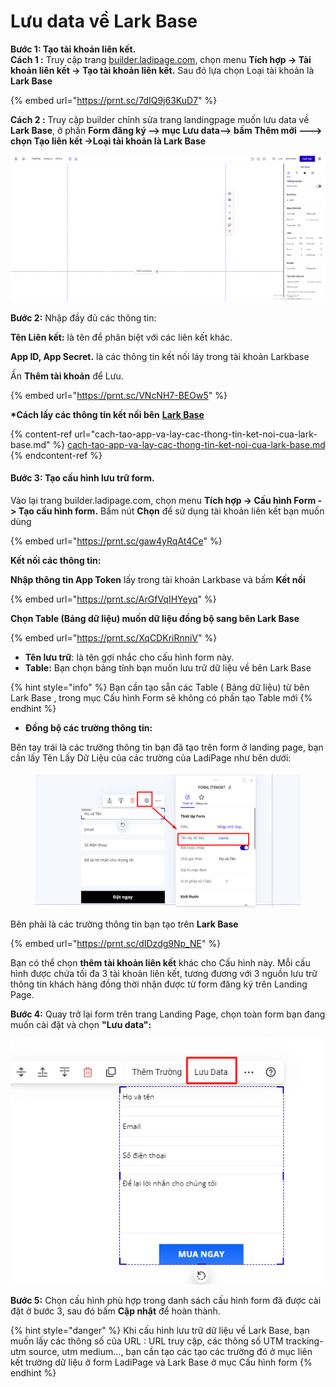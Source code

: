 # Lưu data về Lark Base

**Bước 1: Tạo tài khoản liên kết.**\
**Cách 1 :** Truy cập trang [builder.ladipage.com](http://builder.ladipage.com/), chọn menu **Tích hợp -> Tài khoản liên kết -> Tạo tài khoản liên kết.** Sau đó lựa chọn Loại tài khoản là **Lark Base**

{% embed url="https://prnt.sc/7dIQ9j63KuD7" %}

**Cách 2 :** Truy cập builder chỉnh sửa trang landingpage muốn lưu data về **Lark Base**, ở phần **Form đăng ký --> mục Lưu data--> bấm Thêm mới ---> chọn Tạo liên kết ->Loại tài khoản là Lark Base**

![Tài khoản liên kết ](<../../../.gitbook/assets/tài khoản liên kết form.gif>)

**Bước 2:** Nhập đầy đủ các thông tin:

**Tên Liên kết:** là tên để phân biệt với các liên kết khác.&#x20;

**App ID, App Secret.** là các thông tin kết nối láy trong tài khoản Larkbase

Ấn **Thêm tài khoản** để Lưu.

{% embed url="https://prnt.sc/VNcNH7-BEOw5" %}

**\*Cách lấy các thông tin kết nối bên** [**Lark Base** ](cach-tao-app-va-lay-cac-thong-tin-ket-noi-cua-lark-base.md)

{% content-ref url="cach-tao-app-va-lay-cac-thong-tin-ket-noi-cua-lark-base.md" %}
[cach-tao-app-va-lay-cac-thong-tin-ket-noi-cua-lark-base.md](cach-tao-app-va-lay-cac-thong-tin-ket-noi-cua-lark-base.md)
{% endcontent-ref %}

#### Bước 3: **Tạo** cấu hình lưu trữ form.

Vào lại trang builder.ladipage.com, chọn menu **Tích hợp -> Cấu hình Form -> Tạo cấu hình form.** Bấm nút **Chọn** để sử dụng tài khoản liên kết bạn muốn dùng

{% embed url="https://prnt.sc/gaw4yRqAt4Ce" %}

**Kết nối các thông tin:**

**Nhập thông tin App Token** lấy trong tài khoản Larkbase và bấm **Kết nối**&#x20;

{% embed url="https://prnt.sc/ArGfVqIHYeyq" %}

**Chọn Table (Bảng dữ liệu) muốn dữ liệu đồng bộ sang bên Lark Base**

{% embed url="https://prnt.sc/XqCDKriRnniV" %}

* **Tên lưu trữ**: là tên gợi nhắc cho cấu hình form này.
* **Table:** Bạn chọn bảng tính bạn muốn lưu trữ dữ liệu về bên Lark Base

{% hint style="info" %}
Bạn cần tạo sẵn các Table ( Bảng dữ liệu) từ bên Lark Base ,  trong mục Cấu hình Form sẽ không có phần tạo Table mới
{% endhint %}

* **Đồng bộ các trường thông tin:**&#x20;

Bên tay trái là các trường thông tin bạn đã tạo trên form ở landing page, bạn cần lấy Tên Lấy Dữ Liệu của các trường của LadiPage như bên dưới:

<figure><img src="../../../.gitbook/assets/tên lấy dữ liệu (2).png" alt=""><figcaption></figcaption></figure>

Bên phải là các trường thông tin bạn tạo trên **Lark Base**

{% embed url="https://prnt.sc/dIDzdg9Np_NE" %}

Bạn có thể chọn **thêm tài khoản liên kết** khác cho Cấu hình này. Mỗi cấu hình được chứa tối đa 3 tài khoản liên kết, tương đương với 3 nguồn lưu trữ thông tin khách hàng đồng thời nhận được từ form đăng ký trên Landing Page.

**Bước 4:** Quay trở lại form trên trang Landing Page, chọn toàn form bạn đang muốn cài đặt và chọn **"Lưu data":**

![](<../../../.gitbook/assets/image (183).png>)

**Bước 5:** Chọn cấu hình phù hợp trong danh sách cấu hình form đã được cài đặt ở bước 3, sau đó bấm **Cập nhật** để hoàn thành.

{% hint style="danger" %}
Khi cấu hình lưu trữ dữ liệu về Lark Base, bạn muốn lấy các thông số của URL : URL truy cập, các thông số UTM tracking- utm source, utm medium..., bạn cần tạo các tạo các trường đó ở mục liên kết trường dữ liệu ở form LadiPage và Lark Base ở mục Cấu hình form&#x20;
{% endhint %}

